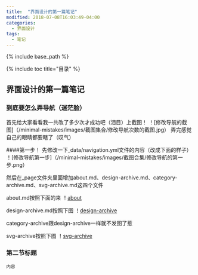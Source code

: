 ```yaml
---
title:  "界面设计的第一篇笔记"
modified: 2018-07-08T16:03:49-04:00
categories: 
  - 界面设计
tags:
  - 笔记
---
```

{% include base_path %}
 	 	  
{% include toc title="目录" %}

## 界面设计的第一篇笔记

### 到底要怎么弄导航（迷茫脸）
首先给大家看看我一共改了多少次才成功吧（泪目）上截图！
！[修改导航的截图]（/minimal-mistakes/images/截图集合/修改导航次数的截图.jpg）
弄完感觉自己的眼睛都要瞎了（叹气）

####第一步！
先修改一下_data/navigation.yml文件的内容（改成下面的样子）
！[修改导航第一步]（/minimal-mistakes/images/截图合集/修改导航的第一步.png）

然后在_page文件夹里面增加about.md、design-archive.md、category-archive.md、svg-archive.md这四个文件

about.md按照下面的来
！[about](/minimal-mistakes/images/截图合集/修改about.png)

design-archive.md按照下图
！[design-archive](/minimal-mistakes/images/截图合集/修改design-archive.png)

category-archive跟design-archive一样就不发图了惹

svg-archive按照下图
！[svg-archive](/minimal-mistakes/images/截图合集/修改svg-archive.png)
 	
### 第二节标题
 	
 	内容